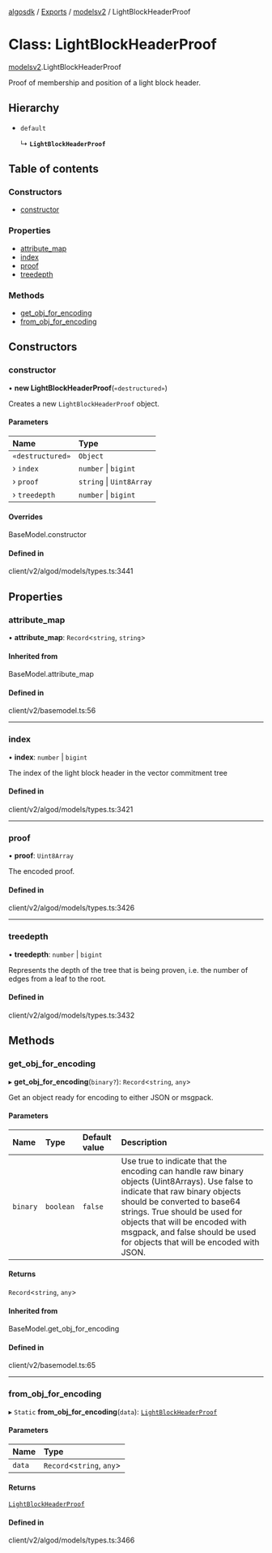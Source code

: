 [algosdk](../README.md) / [Exports](../modules.md) / [modelsv2](../modules/modelsv2.md) / LightBlockHeaderProof

# Class: LightBlockHeaderProof

[modelsv2](../modules/modelsv2.md).LightBlockHeaderProof

Proof of membership and position of a light block header.

## Hierarchy

- `default`

  ↳ **`LightBlockHeaderProof`**

## Table of contents

### Constructors

- [constructor](modelsv2.LightBlockHeaderProof.md#constructor)

### Properties

- [attribute\_map](modelsv2.LightBlockHeaderProof.md#attribute_map)
- [index](modelsv2.LightBlockHeaderProof.md#index)
- [proof](modelsv2.LightBlockHeaderProof.md#proof)
- [treedepth](modelsv2.LightBlockHeaderProof.md#treedepth)

### Methods

- [get\_obj\_for\_encoding](modelsv2.LightBlockHeaderProof.md#get_obj_for_encoding)
- [from\_obj\_for\_encoding](modelsv2.LightBlockHeaderProof.md#from_obj_for_encoding)

## Constructors

### constructor

• **new LightBlockHeaderProof**(`«destructured»`)

Creates a new `LightBlockHeaderProof` object.

#### Parameters

| Name | Type |
| :------ | :------ |
| `«destructured»` | `Object` |
| › `index` | `number` \| `bigint` |
| › `proof` | `string` \| `Uint8Array` |
| › `treedepth` | `number` \| `bigint` |

#### Overrides

BaseModel.constructor

#### Defined in

client/v2/algod/models/types.ts:3441

## Properties

### attribute\_map

• **attribute\_map**: `Record`\<`string`, `string`\>

#### Inherited from

BaseModel.attribute\_map

#### Defined in

client/v2/basemodel.ts:56

___

### index

• **index**: `number` \| `bigint`

The index of the light block header in the vector commitment tree

#### Defined in

client/v2/algod/models/types.ts:3421

___

### proof

• **proof**: `Uint8Array`

The encoded proof.

#### Defined in

client/v2/algod/models/types.ts:3426

___

### treedepth

• **treedepth**: `number` \| `bigint`

Represents the depth of the tree that is being proven, i.e. the number of edges
from a leaf to the root.

#### Defined in

client/v2/algod/models/types.ts:3432

## Methods

### get\_obj\_for\_encoding

▸ **get_obj_for_encoding**(`binary?`): `Record`\<`string`, `any`\>

Get an object ready for encoding to either JSON or msgpack.

#### Parameters

| Name | Type | Default value | Description |
| :------ | :------ | :------ | :------ |
| `binary` | `boolean` | `false` | Use true to indicate that the encoding can handle raw binary objects (Uint8Arrays). Use false to indicate that raw binary objects should be converted to base64 strings. True should be used for objects that will be encoded with msgpack, and false should be used for objects that will be encoded with JSON. |

#### Returns

`Record`\<`string`, `any`\>

#### Inherited from

BaseModel.get\_obj\_for\_encoding

#### Defined in

client/v2/basemodel.ts:65

___

### from\_obj\_for\_encoding

▸ `Static` **from_obj_for_encoding**(`data`): [`LightBlockHeaderProof`](modelsv2.LightBlockHeaderProof.md)

#### Parameters

| Name | Type |
| :------ | :------ |
| `data` | `Record`\<`string`, `any`\> |

#### Returns

[`LightBlockHeaderProof`](modelsv2.LightBlockHeaderProof.md)

#### Defined in

client/v2/algod/models/types.ts:3466
